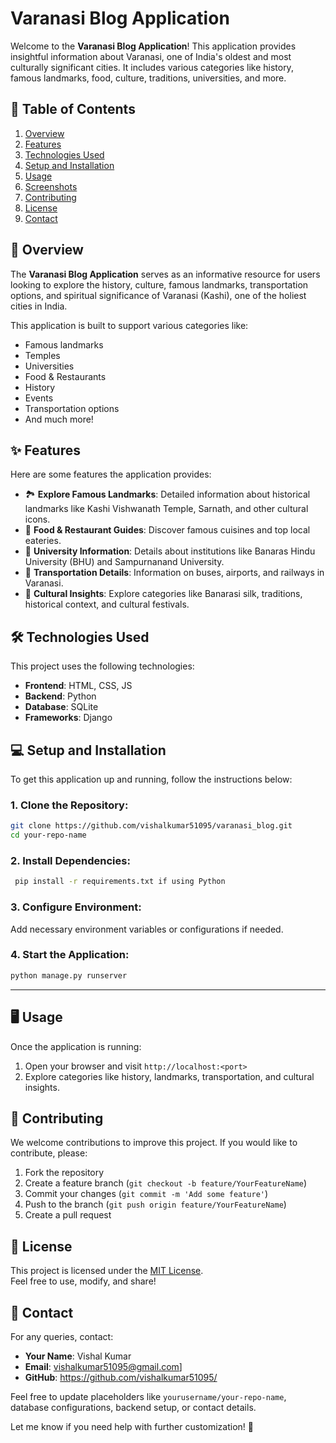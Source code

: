 # Varanasi Blog Application

Welcome to the **Varanasi Blog Application**! This application provides insightful information about Varanasi, one of India's oldest and most culturally significant cities. It includes various categories like history, famous landmarks, food, culture, traditions, universities, and more.

## 📜 **Table of Contents**

1. [Overview](#overview)  
2. [Features](#features)  
3. [Technologies Used](#technologies-used)  
4. [Setup and Installation](#setup-and-installation)  
5. [Usage](#usage)  
6. [Screenshots](#screenshots)  
7. [Contributing](#contributing)  
8. [License](#license)  
9. [Contact](#contact)  

## 🚀 **Overview**

The **Varanasi Blog Application** serves as an informative resource for users looking to explore the history, culture, famous landmarks, transportation options, and spiritual significance of Varanasi (Kashi), one of the holiest cities in India.

This application is built to support various categories like:

- Famous landmarks  
- Temples  
- Universities  
- Food & Restaurants  
- History  
- Events  
- Transportation options  
- And much more!  

## ✨ **Features**

Here are some features the application provides:

- 🏞️ **Explore Famous Landmarks**: Detailed information about historical landmarks like Kashi Vishwanath Temple, Sarnath, and other cultural icons.  
- 🍛 **Food & Restaurant Guides**: Discover famous cuisines and top local eateries.  
- 🏫 **University Information**: Details about institutions like Banaras Hindu University (BHU) and Sampurnanand University.  
- 🚌 **Transportation Details**: Information on buses, airports, and railways in Varanasi.  
- 📜 **Cultural Insights**: Explore categories like Banarasi silk, traditions, historical context, and cultural festivals.  

## 🛠️ **Technologies Used**

This project uses the following technologies:

- **Frontend**: HTML, CSS, JS  
- **Backend**: Python
- **Database**: SQLite  
- **Frameworks**: Django

## 💻 **Setup and Installation**

To get this application up and running, follow the instructions below:

### 1. Clone the Repository:

```bash
git clone https://github.com/vishalkumar51095/varanasi_blog.git
cd your-repo-name
```

### 2. Install Dependencies:

```bash
 pip install -r requirements.txt if using Python
```

### 3. Configure Environment:

Add necessary environment variables or configurations if needed.

### 4. Start the Application:

```bash
python manage.py runserver
```

---

## 🖥️ **Usage**

Once the application is running:

1. Open your browser and visit `http://localhost:<port>`  
2. Explore categories like history, landmarks, transportation, and cultural insights.  



## 🤝 **Contributing**

We welcome contributions to improve this project. If you would like to contribute, please:

1. Fork the repository  
2. Create a feature branch (`git checkout -b feature/YourFeatureName`)  
3. Commit your changes (`git commit -m 'Add some feature'`)  
4. Push to the branch (`git push origin feature/YourFeatureName`)  
5. Create a pull request  

## 📜 **License**

This project is licensed under the [MIT License](https://opensource.org/licenses/MIT).  
Feel free to use, modify, and share!

## 📧 **Contact**

For any queries, contact:  

- **Your Name**: Vishal Kumar  
- **Email**: vishalkumar51095@gmail.com]
- **GitHub**: https://github.com/vishalkumar51095/  

Feel free to update placeholders like `yourusername/your-repo-name`, database configurations, backend setup, or contact details.

Let me know if you need help with further customization! 🚀